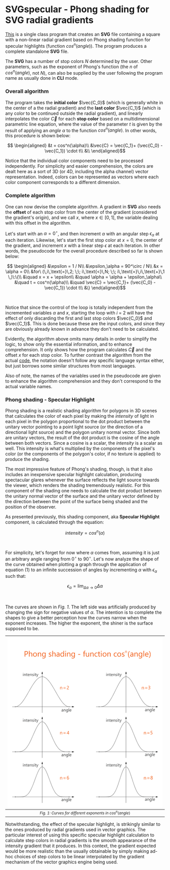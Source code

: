 # SVGspecular - Phong shading for SVG radial gradients

[This](SVGspecular.java) is a single class program that creates an **SVG** file containing a square with a non-linear radial gradient based on Phong shading function for specular highlights (function $cos^n(angle)$​). The program produces a complete standalone **SVG** file.

The **SVG** has a number of stop colors $N$ determined by the user. Other parameters, such as the
exponent of Phong's function (the $n$ of $cos^n(angle)$, not $N$), can also be supplied by the user following the program name as usually done in **CLI** mode.

### Overall algorithm

The program takes the **initial color** $\vec{C_0}$ (which is generally white in the center of a the radial
gradient) and the **last color** $\vec{C_1}$ (which is any color to be continued outside the radial gradient),
and linearly interpolates the color $\vec{C}$ for each **stop color** based on a multidimensional parametric line equation, where the value of the parameter $t$ is given by the result of applying an $angle$ $\alpha$ to the function $cos^n(angle)$. In other words, this procedure is shown below:

```math
  \begin{aligned}
     &t = cos^n(\alpha)\\
     &\vec{C} = \vec{C_1}+ (\vec{C_0} - \vec{C_1}) \cdot t\\
     &\\
  \end{aligned}
 ```

Notice that the individual color components need to be processed independently. For simplicity and easier comprehension, the colors are dealt here as a sort of 3D (or 4D, including the alpha channel) vector representation. Indeed, colors can be represented as vectors where each color component corresponds to a different dimension.

### Complete algorithm

One can now devise the complete algorithm. A gradient in **SVG** also needs the **offset** of each stop color from the center of the gradient (considered the gradient's origin), and we call $x$, where $x \in [0, 1]$, the variable dealing with this offset in the algorithm. 

Let's start with an $\alpha=0^\circ$, and then increment $\alpha$ with an angular step $\epsilon_\alpha$ at each iteration. Likewise, let's start the first stop color at $x = 0$, the center of the gradient, and increment $x$ with a linear step $\epsilon$ at each iteration. In other words, the pseudocode for the overall procedure described so far is shown below:

```math
 \begin{aligned}
    &\epsilon = 1 / N\\
    &\epsilon_\alpha = 90^\circ / N\\
    &x = \alpha = 0\\
    &for\ (\,i\,\text{=}\,2; \;\; i\,\text{<}\,N; \;\; i\,\text{=}\,i\,\text{+}\,1 \,)\:\{\\
    &\quad x = x + \epsilon\\
    &\quad \alpha = \alpha + \epsilon_\alpha\\
    &\quad t = cos^n(\alpha)\\
    &\quad \vec{C} = \vec{C_1}+ (\vec{C_0} - \vec{C_1}) \cdot t\\
    &\}
  \end{aligned}
```
<br>

Notice that since the control of the loop is totally independent from the incremented variables $\alpha$ and $x$, starting the loop with $i\ \text{=}\ 2$ will have the effect of only discarding the first and last stop colors $\vec{C_0}$ and $\vec{C_1}$. This is done because these are the input colors, and since they are obviously already known in advance they don't need to be calculated.

Evidently, the algorithm above omits many details in order to simplify the logic, to show only the essential information, and to enhance comprehension. It only shows how the program calculates $\vec{C}$ and the offset $x$ for each stop color. To further contrast the algorithm from the actual [code](SVGspecular.java), the notation doesn't follow any specific language syntax either, but just borrows some similar structures from most languages.

Also of note, the names of the variables used in the pseudocode are given to enhance the algorithm comprehension and they don't correspond to the actual variable names.

### Phong shading - Specular Highlight

Phong shading is a realistic shading algorithm for polygons in 3D scenes that calculates the color of each pixel by making the $intensity$ of light in each pixel in the polygon proportional to the dot product between the unitary vector pointing to a point light source (or the direction of a directional light source) and the polygon unitary normal vector. Since both are unitary vectors, the result of the dot product is the cosine of the angle between both vectors. Since a cosine is
a scalar, the $intensity$ is a scalar as well. This intensity is what's multiplied by the components of the pixel's color (or the components of the polygon's color, if no texture is applied) to produce the shading.

The most impressive feature of Phong's shading, though, is that it also includes an inexpensive specular highlight calculation, producing spectacular glares whenever the surface reflects the light source towards the viewer, which renders the shading tremendously realistic. For this component of the shading one needs to calculate the dot product between the unitary normal vector of the surface and the unitary vector defined by the direction between the point of the surface being shaded and the position of the observer.

As presented previously, this shading component, aka **Specular Highlight** component, is calculated through the equation:

``` math
intensity = cos^n(\alpha) 
```
<br>

For simplicity, let's forget for now where $\alpha$ comes from, assuming it is just an arbitrary angle ranging from $0^\circ$ to $90^\circ$. Let's now analyze the shape of the curve obtained when plotting a graph through the application of equation (1) to an infinite succession of angles by incrementing $\alpha$ with $\epsilon_\alpha$ such that:

``` math
\epsilon_\alpha = \lim_{\Delta\alpha\to 0}\Delta\alpha
```
<br>

The curves are shown in *Fig. 1*. The left side was artificially produced by changing the sign for negative values of $\alpha$. The intention is to complete the shapes to give a better perception how the curves narrow when the exponent increases. The higher the exponent, the shiner is the surface supposed to be.


| ![](phong.svg)                                                                             |
| ------------------------------------------------------------------------------------------ |
| <center><small>*Fig. 1: Curves for different exponents in* $cos^n(angle)$</small></center> |


Notwithstanding, the effect of the specular highlight, is strikingly similar to the ones produced by radial gradients used in vector graphics. The particular interest of using this specific specular highlight calculation to calculate step colors in radial gradients is the smooth appearance of the intensity gradient that it produces. In this context, the gradient expected would be more realistic than the usually obtainable by simply making ad-hoc choices of step colors to be linear interpolated by the gradient mechanism of  the vector graphics engine being used.
